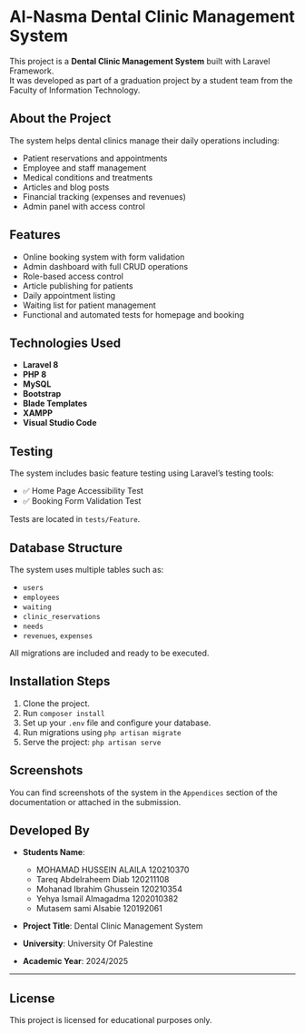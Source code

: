 # Al-Nasma Dental Clinic Management System

This project is a **Dental Clinic Management System** built with Laravel Framework.  
It was developed as part of a graduation project by a student team from the Faculty of Information Technology.

## About the Project

The system helps dental clinics manage their daily operations including:
- Patient reservations and appointments
- Employee and staff management
- Medical conditions and treatments
- Articles and blog posts
- Financial tracking (expenses and revenues)
- Admin panel with access control

## Features

- Online booking system with form validation
- Admin dashboard with full CRUD operations
- Role-based access control
- Article publishing for patients
- Daily appointment listing
- Waiting list for patient management
- Functional and automated tests for homepage and booking

##  Technologies Used

- **Laravel 8**
- **PHP 8**
- **MySQL**
- **Bootstrap**
- **Blade Templates**
- **XAMPP**
- **Visual Studio Code**

##  Testing

The system includes basic feature testing using Laravel’s testing tools:

- ✅ Home Page Accessibility Test
- ✅ Booking Form Validation Test

Tests are located in `tests/Feature`.

##  Database Structure

The system uses multiple tables such as:
- `users`
- `employees`
- `waiting`
- `clinic_reservations`
- `needs`
- `revenues`, `expenses`

All migrations are included and ready to be executed.

##  Installation Steps

1. Clone the project.
2. Run `composer install`
3. Set up your `.env` file and configure your database.
4. Run migrations using `php artisan migrate`
5. Serve the project: `php artisan serve`

## Screenshots

You can find screenshots of the system in the `Appendices` section of the documentation or attached in the submission.

##  Developed By

- **Students Name**:
  - MOHAMAD HUSSEIN ALAILA 120210370
  - Tareq Abdelraheem Diab 120211108
  - Mohanad Ibrahim Ghussein 120210354
  - Yehya Ismail Almagadma 1202010382
  - Mutasem sami Alsabie 120192061
 
- **Project Title**: Dental Clinic Management System  
- **University**: University Of Palestine
- **Academic Year**: 2024/2025  

---

## License

This project is licensed for educational purposes only.  

